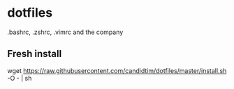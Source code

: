 # dotfiles

.bashrc, .zshrc, .vimrc and the company

## Fresh install

wget https://raw.githubusercontent.com/candidtim/dotfiles/master/install.sh -O - | sh

